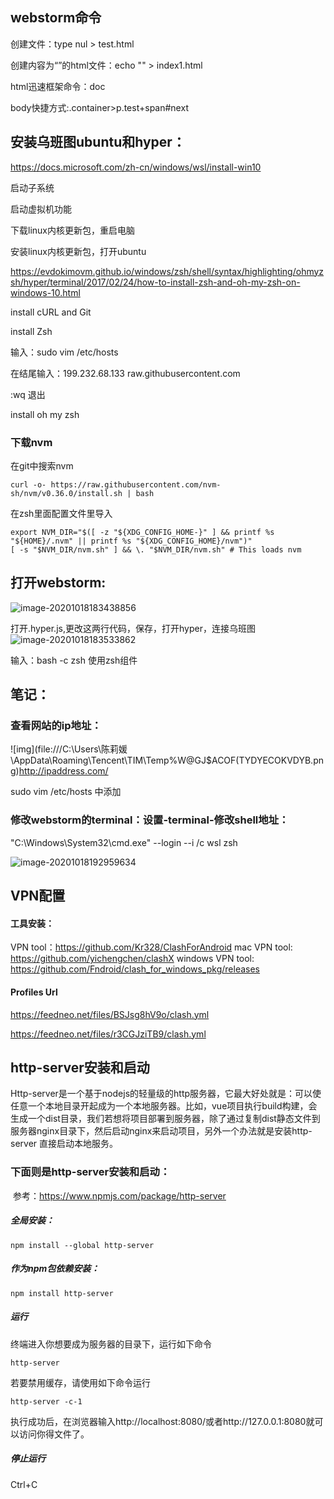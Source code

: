 ## webstorm命令

创建文件：type nul > test.html

创建内容为“”的html文件：echo "" > index1.html

html迅速框架命令：doc

body快捷方式:.container>p.test+span#next



## 安装乌班图ubuntu和hyper：

https://docs.microsoft.com/zh-cn/windows/wsl/install-win10

启动子系统

启动虚拟机功能

下载linux内核更新包，重启电脑

安装linux内核更新包，打开ubuntu

https://evdokimovm.github.io/windows/zsh/shell/syntax/highlighting/ohmyzsh/hyper/terminal/2017/02/24/how-to-install-zsh-and-oh-my-zsh-on-windows-10.html

install cURL and Git

install Zsh

输入：sudo vim /etc/hosts

在结尾输入：199.232.68.133 raw.githubusercontent.com

:wq  退出

install oh my zsh

### 下载nvm

在git中搜索nvm

```
curl -o- https://raw.githubusercontent.com/nvm-sh/nvm/v0.36.0/install.sh | bash
```

在zsh里面配置文件里导入

```
export NVM_DIR="$([ -z "${XDG_CONFIG_HOME-}" ] && printf %s "${HOME}/.nvm" || printf %s "${XDG_CONFIG_HOME}/nvm")"
[ -s "$NVM_DIR/nvm.sh" ] && \. "$NVM_DIR/nvm.sh" # This loads nvm
```



## 打开webstorm:

![image-20201018183438856](C:\Users\陈莉媛\AppData\Roaming\Typora\typora-user-images\image-20201018183438856.png)



打开.hyper.js,更改这两行代码，保存，打开hyper，连接乌班图![image-20201018183533862](C:\Users\陈莉媛\AppData\Roaming\Typora\typora-user-images\image-20201018183533862.png)

输入：bash -c zsh 使用zsh组件



## 笔记：

### 查看网站的ip地址：

![img](file:///C:\Users\陈莉媛\AppData\Roaming\Tencent\TIM\Temp\%W@GJ$ACOF(TYDYECOKVDYB.png)http://ipaddress.com/

sudo vim /etc/hosts  中添加



###  修改webstorm的terminal：设置-terminal-修改shell地址：

"C:\\Windows\\System32\\cmd.exe" --login --i /c wsl zsh



![image-20201018192959634](C:\Users\陈莉媛\AppData\Roaming\Typora\typora-user-images\image-20201018192959634.png)



## VPN配置

#### 工具安装：

VPN tool：https://github.com/Kr328/ClashForAndroid mac VPN tool: https://github.com/yichengchen/clashX windows VPN tool: https://github.com/Fndroid/clash_for_windows_pkg/releases

#### Profiles Url

https://feedneo.net/files/BSJsg8hV9o/clash.yml

https://feedneo.net/files/r3CGJziTB9/clash.yml



## http-server安装和启动

​	 Http-server是一个基于nodejs的轻量级的http服务器，它最大好处就是：可以使任意一个本地目录开起成为一个本地服务器。比如，vue项目执行build构建，会生成一个dist目录，我们若想将项目部署到服务器，除了通过复制dist静态文件到服务器nginx目录下，然后启动nginx来启动项目，另外一个办法就是安装http-server 直接启动本地服务。

### 下面则是http-server安装和启动：

​	参考：https://www.npmjs.com/package/http-server

##### 全局安装：

```
npm install --global http-server
```

##### 作为npm包依赖安装：

```
npm install http-server
```

##### 运行

终端进入你想要成为服务器的目录下，运行如下命令

```
http-server
```

若要禁用缓存，请使用如下命令运行

```
http-server -c-1
```

执行成功后，在浏览器输入http://localhost:8080/或者http://127.0.0.1:8080就可以访问你得文件了。

##### 停止运行

Ctrl+C
